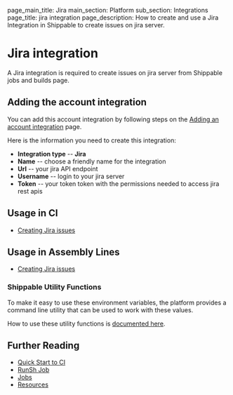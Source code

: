 page_main_title: Jira
main_section: Platform
sub_section: Integrations
page_title: jira integration
page_description: How to create and use a Jira Integration in Shippable to create issues on jira server.

# Jira integration

A Jira integration is required to create issues on jira server from Shippable jobs and builds page.

## Adding the account integration

You can add this account integration by following steps on the [Adding an account integration](/platform/tutorial/integration/howto-crud-integration/) page.

Here is the information you need to create this integration:

* **Integration type** -- **Jira**
* **Name** -- choose a friendly name for the integration
* **Url** -- your jira API endpoint
* **Username** -- login to your jira server
* **Token** -- your token token with the permissions needed to access jira rest apis

## Usage in CI

* [Creating Jira issues](/platform/tutorial/integration/howto-create-jira-issues.md)

## Usage in Assembly Lines

* [Creating Jira issues](/platform/tutorial/integration/howto-create-jira-issues.md)

### Shippable Utility Functions
To make it easy to use these environment variables, the platform provides a command line utility that can be used to work with these values.

How to use these utility functions is [documented here](/platform/tutorial/workflow/using-shipctl).

## Further Reading
* [Quick Start to CI](/getting-started/ci-sample)
* [RunSh Job](/platform/workflow/job/runsh)
* [Jobs](/platform/workflow/job/overview)
* [Resources](/platform/workflow/resource/overview)
